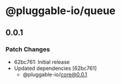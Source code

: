 # @pluggable-io/queue

## 0.0.1

### Patch Changes

- 62bc761: Initial release
- Updated dependencies [62bc761]
  - @pluggable-io/core@0.0.1
